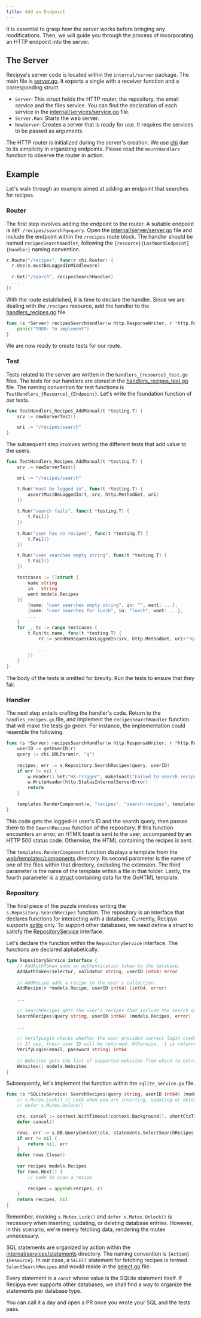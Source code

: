 ```yaml
---
title: Add an Endpoint
---
```


It is essential to grasp how the server works before bringing any modifications. 
Then, we will guide you through the process of incorporating an HTTP endpoint into the server.

## The Server

Recipya's server code is located within the `internal/server` package. The main file 
is [server.go](https://github.com/reaper47/recipya/blob/main/internal/server/server.go). It exports a single with 
a receiver function and a corresponding struct.

- `Server`: This struct holds the HTTP router, the repository, the email service and the files service. You can 
  find the declaration of each service in the [internal/services/service.go](https://github.com/reaper47/recipya/blob/main/internal/services/service.go) 
  file.
- `Server.Run`: Starts the web server.
- `NewServer`: Creates a server that is ready for use. It requires the services to be passed as arguments.

The HTTP router is initialized during the server's creation. We use [chi](https://github.com/go-chi/chi) due to 
its simplicity in organizing endpoints. Please read the `mountHandlers` function to observe the router in action.

## Example

Let's walk through an example aimed at adding an endpoint that searches for recipes.

### Router

The first step involves adding the endpoint to the router. A suitable endpoint is `GET /recipes/search?q=query`. Open the 
[internal/server/server.go](https://github.com/reaper47/recipya/blob/main/internal/server/server.go) file and include the 
endpoint within the `/recipes` route block. The handler should be named `recipesSearchHandler`, following the
 `{resource}{LastWordEndpoint}{Handler}` naming convention.

```go {filename="internal/server/server.go"}
r.Route("/recipes", func(r chi.Router) {
  r.Use(s.mustBeLoggedInMiddleware)
  
  r.Get("/search", recipesSearchHandler)
  ...
})
```

With the route established, it is time to declare the handler. Since we are dealing with the `/recipes` resource,
add the handler to the [handlers_recipes.go](https://github.com/reaper47/recipya/blob/main/internal/server/handlers_recipes.go)
file. 

```go {filename="internal/server/handlers_recipes.go"}
func (s *Server) recipesSearchHandler(w http.ResponseWriter, r *http.Request) {
	panic("TODO: To implement")
}
```

We are now ready to create tests for our route.

### Test

Tests related to the server are written in the `handlers_{resource}_test.go` files. The tests for our handlers are 
stored in the [handlers_recipes_test.go](https://github.com/reaper47/recipya/blob/main/internal/server/handlers_recipes_test.go)
file. The naming convention for test functions is `TestHandlers_{Resource}_{Endpoint}`. Let's write the foundation
function of our tests.

```go {filename="internal/server/handlers_recipes_test.go"}
func TestHandlers_Recipes_AddManual(t *testing.T) {
    srv := newServerTest()

	uri := "/recipes/search"
}
```

The subsequent step involves writing the different tests that add value to the users.

```go {filename="internal/server/handlers_recipes_test.go"}
func TestHandlers_Recipes_AddManual(t *testing.T) {
    srv := newServerTest()

	uri := "/recipes/search"

    t.Run("must be logged in", func(t *testing.T) {
        assertMustBeLoggedIn(t, srv, http.MethodGet, uri)
    })
	
    t.Run("search fails", func(t *testing.T) {
        t.Fail()
    })
	
    t.Run("user has no recipes", func(t *testing.T) {
        t.Fail()
    })

    t.Run("user searches empty string", func(t *testing.T) {
		t.Fail()
    })

    testcases := []struct {
        name string
		in   string
		want models.Recipes
	}{
        {name: "user searches empty string", in: "", want: ...},
        {name: "user searches for lunch", in: "lunch", want: ...},
        ...
    }
    for _, tc := range testcases {
        t.Run(tc.name, func(t *testing.T) {
            rr := sendHxRequestAsLoggedIn(srv, http.MethodGet, uri+"?q="+tc.in, noHeader, nil)
			
            ...
        })
    }
}
```

The body of the tests is omitted for brevity. Run the tests to ensure that they fail.

### Handler

The next step entails crafting the handler's code. Return to the `handles_recipes.go` file, and implement
the `recipesSearchHandler` function that will make the tests go green. For instance, the implementation could resemble
the following. 

```go {filename="internal/server/handlers_recipes.go"}
func (s *Server) recipesSearchHandler(w http.ResponseWriter, r *http.Request) {
	userID := getUserID(r)
	query := chi.URLParam(r, "q")
	
	recipes, err := s.Repository.SearchRecipes(query, userID)
	if err != nil {
		w.Header().Set("HX-Trigger", makeToast("Failed to search recipes.", errorToast))
		w.WriteHeader(http.StatusInternalServerError)
		return
	}

    templates.RenderComponent(w, "recipes", "search-recipes", templates.Data{Recipes: recipes})
}
```

This code gets the logged-in user's ID and the search query, then passes them to the `SearchRecipes` function of the 
repository. If this function encounters an error, an HTMX toast is sent to the user, accompanied by an HTTP 500 
status code. Otherwise, the HTML containing the recipes is sent.

The `templates.RenderComponent` function displays a template from the [web/templates/components](https://github.com/reaper47/recipya/tree/main/web/templates/components)
directory. Its second parameter is the name of one of the files within that directory, excluding the extension. 
The third parameter is the name of the template within a file in that folder. Lastly, the fourth parameter is 
a [struct](https://github.com/reaper47/recipya/blob/main/internal/templates/data.go) containing data for the 
GoHTML template.

### Repository

The final piece of the puzzle involves writing the `s.Repository.SearchRecipes` function. The repository is an interface
that declares functions for interacting with a database. Currently, Recipya supports [sqlite](https://github.com/reaper47/recipya/blob/main/internal/services/sqlite_service.go)
only. To support other databases, we need define a struct to satisfy the [RepositoryService](https://github.com/reaper47/recipya/blob/main/internal/services/service.go)
interface.

Let's declare the function within the `RepositoryService` interface. The functions are declared alphabetically.

```go {filename="internal/services/service.go"}
type RepositoryService interface {
    // AddAuthToken adds an authentication token to the database.
    AddAuthToken(selector, validator string, userID int64) error
    
    // AddRecipe adds a recipe to the user's collection.
    AddRecipe(r *models.Recipe, userID int64) (int64, error)
    
    ...
	
	// SearchRecipes gets the user's recipes that include the search query.
	SearchRecipes(query string, userID int64) (models.Recipes, error)
	
	...
    
    // VerifyLogin checks whether the user provided correct login credentials.
    // If yes, their user ID will be returned. Otherwise, -1 is returned.
    VerifyLogin(email, password string) int64
    
    // Websites gets the list of supported websites from which to extract the recipe.
    Websites() models.Websites
}
```

Subsequently, let's implement the function within the `sqlite_service.go` file.

```go {filename="internal/services/sqlite_service.go"}
func (s *SQLiteService) SearchRecipes(query string, userID int64) (models.Recipes, error) {
	// s.Mutex.Lock() // Lock when you are inserting, updating or deleting from the database.
	// defer s.Mutex.Unlock()

	ctx, cancel := context.WithTimeout(context.Background(), shortCtxTimeout)
	defer cancel()

    rows, err := s.DB.QueryContext(ctx, statements.SelectSearchRecipes, query, userID)
    if err != nil {
        return nil, err
    }
    defer rows.Close()
    
	var recipes models.Recipes
    for rows.Next() {
        // code to scan a recipe
		...
        recipes = append(recipes, c)
    }
    return recipes, nil
}
```

Remember, invoking `s.Mutex.Lock()` and `defer s.Mutex.Unlock()` is necessary when inserting, updating, or deleting 
database entries. However, in this scenario, we're merely fetching data, rendering the mutex unnecessary.

SQL statements are organized by action within the [internal/services/statements](https://github.com/reaper47/recipya/tree/main/internal/services/statements)
directory. The naming convention is `{Action}{Resource}`. In our case, a `SELECT` statement for fetching recipes is termed
`SelectSearchRecipes` and would reside in the 
[select.go](https://github.com/reaper47/recipya/tree/main/internal/services/statements) file.

Every statement is a `const` whose value is the SQLite statement itself. If Recipya ever supports other databases, we
shall find a way to organize the statements per database type. 

You can call it a day and open a PR once you wrote your SQL and the tests pass.